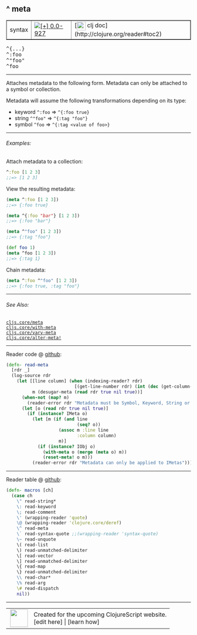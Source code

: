 ## ^ meta



 <table border="1">
<tr>
<td>syntax</td>
<td><a href="https://github.com/cljsinfo/cljs-api-docs/tree/0.0-927"><img valign="middle" alt="[+] 0.0-927" title="Added in 0.0-927" src="https://img.shields.io/badge/+-0.0--927-lightgrey.svg"></a> </td>
<td>
[<img height="24px" valign="middle" src="http://i.imgur.com/1GjPKvB.png"> clj doc](http://clojure.org/reader#toc2)
</td>
</tr>
</table>

<samp>^{...}</samp><br>
<samp>^:foo</samp><br>
<samp>^"foo"</samp><br>
<samp>^foo</samp><br>

---


Attaches metadata to the following form.  Metadata can only be attached to a
symbol or collection.

Metadata will assume the following transformations depending on its type:

- keyword `^:foo` => `^{:foo true}`
- string `^"foo"` => `^{:tag "foo"}`
- symbol `^foo` => `^{:tag <value of foo>}`



---

###### Examples:

Attach metadata to a collection:

```clj
^:foo [1 2 3]
;;=> [1 2 3]
```

View the resulting metadata:

```clj
(meta ^:foo [1 2 3])
;;=> {:foo true}

(meta ^{:foo "bar"} [1 2 3])
;;=> {:foo "bar"}

(meta ^"foo" [1 2 3])
;;=> {:tag "foo"}

(def foo 1)
(meta ^foo [1 2 3])
;;=> {:tag 1}
```

Chain metadata:

```clj
(meta ^:foo ^"foo" [1 2 3])
;;=> {:foo true, :tag "foo"}
```



---

###### See Also:

[`cljs.core/meta`](../cljs.core/meta.md)<br>
[`cljs.core/with-meta`](../cljs.core/with-meta.md)<br>
[`cljs.core/vary-meta`](../cljs.core/vary-meta.md)<br>
[`cljs.core/alter-meta!`](../cljs.core/alter-metaBANG.md)<br>

---





Reader code @ [github](https://github.com/clojure/tools.reader/blob/tools.reader-0.8.0/src/main/clojure/clojure/tools/reader.clj#L324-L342):

```clj
(defn- read-meta
  [rdr _]
  (log-source rdr
    (let [[line column] (when (indexing-reader? rdr)
                          [(get-line-number rdr) (int (dec (get-column-number rdr)))])
          m (desugar-meta (read rdr true nil true))]
      (when-not (map? m)
        (reader-error rdr "Metadata must be Symbol, Keyword, String or Map"))
      (let [o (read rdr true nil true)]
        (if (instance? IMeta o)
          (let [m (if (and line
                           (seq? o))
                    (assoc m :line line
                           :column column)
                    m)]
            (if (instance? IObj o)
              (with-meta o (merge (meta o) m))
              (reset-meta! o m)))
          (reader-error rdr "Metadata can only be applied to IMetas"))))))
```

<!--
Repo - tag - source tree - lines:

 <pre>
tools.reader @ tools.reader-0.8.0
└── src
    └── main
        └── clojure
            └── clojure
                └── tools
                    └── <ins>[reader.clj:324-342](https://github.com/clojure/tools.reader/blob/tools.reader-0.8.0/src/main/clojure/clojure/tools/reader.clj#L324-L342)</ins>
</pre>
-->

---
Reader table @ [github](https://github.com/clojure/tools.reader/blob/tools.reader-0.8.0/src/main/clojure/clojure/tools/reader.clj#L578-L597):

```clj
(defn- macros [ch]
  (case ch
    \" read-string*
    \: read-keyword
    \; read-comment
    \' (wrapping-reader 'quote)
    \@ (wrapping-reader 'clojure.core/deref)
    \^ read-meta
    \` read-syntax-quote ;;(wrapping-reader 'syntax-quote)
    \~ read-unquote
    \( read-list
    \) read-unmatched-delimiter
    \[ read-vector
    \] read-unmatched-delimiter
    \{ read-map
    \} read-unmatched-delimiter
    \\ read-char*
    \% read-arg
    \# read-dispatch
    nil))
```

<!--
Repo - tag - source tree - lines:

 <pre>
tools.reader @ tools.reader-0.8.0
└── src
    └── main
        └── clojure
            └── clojure
                └── tools
                    └── <ins>[reader.clj:578-597](https://github.com/clojure/tools.reader/blob/tools.reader-0.8.0/src/main/clojure/clojure/tools/reader.clj#L578-L597)</ins>
</pre>
-->

---



 <table>
<tr><td>
<img valign="middle" align="right" width="48px" src="http://i.imgur.com/Hi20huC.png">
</td><td>
Created for the upcoming ClojureScript website.<br>
[edit here] | [learn how]
</td></tr></table>

[edit here]:https://github.com/cljsinfo/cljs-api-docs/blob/master/cljsdoc/syntax/meta.cljsdoc
[learn how]:https://github.com/cljsinfo/cljs-api-docs/wiki/cljsdoc-files

<!--

This information was too distracting to show to readers, but I'll leave it
commented here since it is helpful to:

- pretty-print the data used to generate this document
- and show how to retrieve that data



The API data for this symbol:

```clj
{:description "Attaches metadata to the following form.  Metadata can only be attached to a\nsymbol or collection.\n\nMetadata will assume the following transformations depending on its type:\n\n- keyword `^:foo` => `^{:foo true}`\n- string `^\"foo\"` => `^{:tag \"foo\"}`\n- symbol `^foo` => `^{:tag <value of foo>}`",
 :ns "syntax",
 :name "meta",
 :history [["+" "0.0-927"]],
 :type "syntax",
 :related ["cljs.core/meta"
           "cljs.core/with-meta"
           "cljs.core/vary-meta"
           "cljs.core/alter-meta!"],
 :full-name-encode "syntax/meta",
 :extra-sources ({:code "(defn- read-meta\n  [rdr _]\n  (log-source rdr\n    (let [[line column] (when (indexing-reader? rdr)\n                          [(get-line-number rdr) (int (dec (get-column-number rdr)))])\n          m (desugar-meta (read rdr true nil true))]\n      (when-not (map? m)\n        (reader-error rdr \"Metadata must be Symbol, Keyword, String or Map\"))\n      (let [o (read rdr true nil true)]\n        (if (instance? IMeta o)\n          (let [m (if (and line\n                           (seq? o))\n                    (assoc m :line line\n                           :column column)\n                    m)]\n            (if (instance? IObj o)\n              (with-meta o (merge (meta o) m))\n              (reset-meta! o m)))\n          (reader-error rdr \"Metadata can only be applied to IMetas\"))))))",
                  :title "Reader code",
                  :repo "tools.reader",
                  :tag "tools.reader-0.8.0",
                  :filename "src/main/clojure/clojure/tools/reader.clj",
                  :lines [324 342]}
                 {:code "(defn- macros [ch]\n  (case ch\n    \\\" read-string*\n    \\: read-keyword\n    \\; read-comment\n    \\' (wrapping-reader 'quote)\n    \\@ (wrapping-reader 'clojure.core/deref)\n    \\^ read-meta\n    \\` read-syntax-quote ;;(wrapping-reader 'syntax-quote)\n    \\~ read-unquote\n    \\( read-list\n    \\) read-unmatched-delimiter\n    \\[ read-vector\n    \\] read-unmatched-delimiter\n    \\{ read-map\n    \\} read-unmatched-delimiter\n    \\\\ read-char*\n    \\% read-arg\n    \\# read-dispatch\n    nil))",
                  :title "Reader table",
                  :repo "tools.reader",
                  :tag "tools.reader-0.8.0",
                  :filename "src/main/clojure/clojure/tools/reader.clj",
                  :lines [578 597]}),
 :usage ["^{...}" "^:foo" "^\"foo\"" "^foo"],
 :examples [{:id "5b8fec",
             :content "Attach metadata to a collection:\n\n```clj\n^:foo [1 2 3]\n;;=> [1 2 3]\n```\n\nView the resulting metadata:\n\n```clj\n(meta ^:foo [1 2 3])\n;;=> {:foo true}\n\n(meta ^{:foo \"bar\"} [1 2 3])\n;;=> {:foo \"bar\"}\n\n(meta ^\"foo\" [1 2 3])\n;;=> {:tag \"foo\"}\n\n(def foo 1)\n(meta ^foo [1 2 3])\n;;=> {:tag 1}\n```\n\nChain metadata:\n\n```clj\n(meta ^:foo ^\"foo\" [1 2 3])\n;;=> {:foo true, :tag \"foo\"}\n```"}],
 :full-name "syntax/meta",
 :display "^ meta",
 :clj-doc "http://clojure.org/reader#toc2"}

```

Retrieve the API data for this symbol:

```clj
;; from Clojure REPL
(require '[clojure.edn :as edn])
(-> (slurp "https://raw.githubusercontent.com/cljsinfo/cljs-api-docs/catalog/cljs-api.edn")
    (edn/read-string)
    (get-in [:symbols "syntax/meta"]))
```

-->

